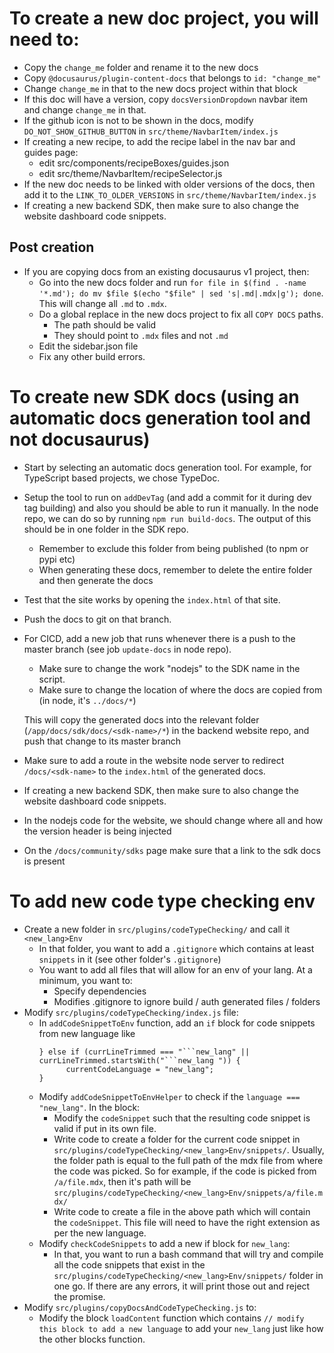 # To create a new doc project, you will need to:
- Copy the `change_me` folder and rename it to the new docs
- Copy `@docusaurus/plugin-content-docs` that belongs to `id: "change_me"`
- Change `change_me` in that to the new docs project within that block
- If this doc will have a version, copy `docsVersionDropdown` navbar item and change `change_me` in that.
- If the github icon is not to be shown in the docs, modify `DO_NOT_SHOW_GITHUB_BUTTON` in `src/theme/NavbarItem/index.js`
- If creating a new recipe, to add the recipe label in the nav bar and guides page: 
   - edit src/components/recipeBoxes/guides.json
   - edit src/theme/NavbarItem/recipeSelector.js
- If the new doc needs to be linked with older versions of the docs, then add it to the `LINK_TO_OLDER_VERSIONS` in `src/theme/NavbarItem/index.js`
- If creating a new backend SDK, then make sure to also change the website dashboard code snippets.

## Post creation
- If you are copying docs from an existing docusaurus v1 project, then:
   - Go into the new docs folder and run `for file in $(find . -name '*.md'); do mv $file $(echo "$file" | sed 's|.md|.mdx|g'); done`. This will change all `.md` to `.mdx`.
   - Do a global replace in the new docs project to fix all `COPY DOCS` paths.
      - The path should be valid
      - They should point to `.mdx` files and not `.md`
   - Edit the sidebar.json file
   - Fix any other build errors.


# To create new SDK docs (using an automatic docs generation tool and not docusaurus)
- Start by selecting an automatic docs generation tool. For example, for TypeScript based projects, we chose TypeDoc.
- Setup the tool to run on `addDevTag` (and add a commit for it during dev tag building) and also you should be able to run it manually. In the node repo, we can do so by running `npm run build-docs`. The output of this should be in one folder in the SDK repo.
   - Remember to exclude this folder from being published (to npm or pypi etc)
   - When generating these docs, remember to delete the entire folder and then generate the docs
- Test that the site works by opening the `index.html` of that site.
- Push the docs to git on that branch.
- For CICD, add a new job that runs whenever there is a push to the master branch (see job `update-docs` in node repo).
   - Make sure to change the work "nodejs" to the SDK name in the script.
   - Make sure to change the location of where the docs are copied from (in node, it's `../docs/*`)

   This will copy the generated docs into the relevant folder (`/app/docs/sdk/docs/<sdk-name>/*`) in the backend website repo, and push that change to its master branch
- Make sure to add a route in the website node server to redirect `/docs/<sdk-name>` to the `index.html` of the generated docs.
- If creating a new backend SDK, then make sure to also change the website dashboard code snippets.
- In the nodejs code for the website, we should change where all and how the version header is being injected
- On the `/docs/community/sdks` page make sure that a link to the sdk docs is present

# To add new code type checking env
- Create a new folder in `src/plugins/codeTypeChecking/` and call it `<new_lang>Env`
   - In that folder, you want to add a `.gitignore` which contains at least `snippets` in it (see other folder's `.gitignore`)
   - You want to add all files that will allow for an env of your lang. At a minimum, you want to:
      - Specify dependencies
      - Modifies .gitignore to ignore build / auth generated files / folders
- Modify `src/plugins/codeTypeChecking/index.js` file:
   - In `addCodeSnippetToEnv` function, add an `if` block for code snippets from new language like
      ```
      } else if (currLineTrimmed === "```new_lang" || currLineTrimmed.startsWith("```new_lang ")) {
            currentCodeLanguage = "new_lang";
      }
      ```
   - Modify `addCodeSnippetToEnvHelper` to check if the `language === "new_lang"`. In the block:
      - Modify the `codeSnippet` such that the resulting code snippet is valid if put in its own file.
      - Write code to create a folder for the current code snippet in `src/plugins/codeTypeChecking/<new_lang>Env/snippets/`. Usually, the folder path is equal to the full path of the mdx file from where the code was picked. So for example, if the code is picked from `/a/file.mdx`, then it's path will be `src/plugins/codeTypeChecking/<new_lang>Env/snippets/a/file.mdx/`
      - Write code to create a file in the above path which will contain the `codeSnippet`. This file will need to have the right extension as per the new language.
   - Modify `checkCodeSnippets` to add a new if block for `new_lang`:
      - In that, you want to run a bash command that will try and compile all the code snippets that exist in the `src/plugins/codeTypeChecking/<new_lang>Env/snippets/` folder in one go. If there are any errors, it will print those out and reject the promise.
- Modify `src/plugins/copyDocsAndCodeTypeChecking.js` to:
   - Modify the block `loadContent` function which contains `// modify this block to add a new language` to add your `new_lang` just like how the other blocks function.